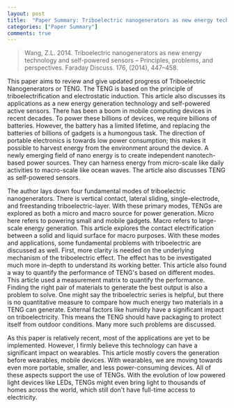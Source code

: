 ```yaml
---
layout: post
title:  "Paper Summary: Triboelectric nanogenerators as new energy technology and self-powered sensors – Principles, problems and perspectives"
categories: ["Paper Summary"]
comments: true
---
```


> Wang, Z.L. 2014. Triboelectric nanogenerators as new energy technology and self-powered sensors – Principles, problems, and perspectives. Faraday Discuss. 176, (2014), 447–458.

This paper aims to review and give updated progress of Triboelectric Nanogenerators or TENG. The TENG is based on the principle of triboelectrification and electrostatic induction. This article also discusses its applications as a new energy generation technology and self-powered active sensors. There has been a boom in mobile computing devices in recent decades. To power these billions of devices, we require billions of batteries. However, the battery has a limited lifetime, and replacing the batteries of billions of gadgets is a humongous task. The direction of portable electronics is towards low power consumption; this makes it possible to harvest energy from the environment around the device. A newly emerging field of nano energy is to create independent nanotech-based power sources. They can harness energy from micro-scale like daily activities to macro-scale like ocean waves. The article also discusses TENG as self-powered sensors.

The author lays down four fundamental modes of triboelectric nanogenerators. There is vertical contact, lateral sliding, single-electrode, and freestanding triboelectric-layer. With these primary modes, TENGs are explored as both a micro and macro source for power generation. Micro here refers to powering small and mobile gadgets. Macro refers to large-scale energy generation. This article explores the contact electrification between a solid and liquid surface for macro purposes. With these modes and applications, some fundamental problems with triboelectric are discussed as well. First, more clarity is needed on the underlying mechanism of the triboelectric effect. The effect has to be investigated much more in-depth to understand its working better. This article also found a way to quantify the performance of TENG's based on different modes. This article used a measurement matrix to quantify the performance. Finding the right pair of materials to generate the best output is also a problem to solve. One might say the triboelectric series is helpful, but there is no quantitative measure to compare how much energy two materials in a TENG can generate. External factors like humidity have a significant impact on triboelectricity. This means the TENG should have packaging to protect itself from outdoor conditions. Many more such problems are discussed.

As this paper is relatively recent, most of the applications are yet to be implemented. However, I firmly believe this technology can have a significant impact on wearables. This article mostly covers the generation before wearables, mobile devices. With wearables, we are moving towards even more portable, smaller, and less power-consuming devices. All of these aspects support the use of TENGs. With the evolution of low powered light devices like LEDs, TENGs might even bring light to thousands of homes across the world, which still don't have full-time access to electricity.
